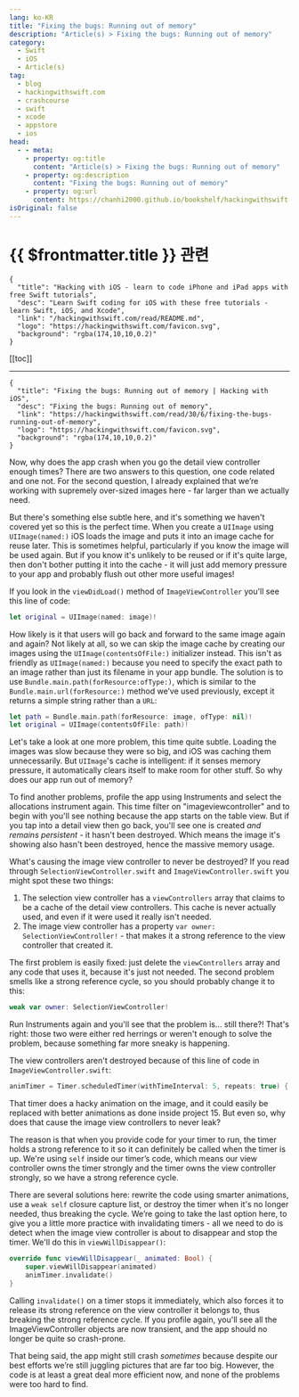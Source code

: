 ```yaml
---
lang: ko-KR
title: "Fixing the bugs: Running out of memory"
description: "Article(s) > Fixing the bugs: Running out of memory"
category:
  - Swift
  - iOS
  - Article(s)
tag: 
  - blog
  - hackingwithswift.com
  - crashcourse
  - swift
  - xcode
  - appstore
  - ios  
head:
  - - meta:
    - property: og:title
      content: "Article(s) > Fixing the bugs: Running out of memory"
    - property: og:description
      content: "Fixing the bugs: Running out of memory"
    - property: og:url
      content: https://chanhi2000.github.io/bookshelf/hackingwithswift.com/read/30/06-fixing-the-bugs-running-out-of-memory.html
isOriginal: false
---
```


# {{ $frontmatter.title }} 관련

```component VPCard
{
  "title": "Hacking with iOS - learn to code iPhone and iPad apps with free Swift tutorials",
  "desc": "Learn Swift coding for iOS with these free tutorials - learn Swift, iOS, and Xcode",
  "link": "/hackingwithswift.com/read/README.md",
  "logo": "https://hackingwithswift.com/favicon.svg",
  "background": "rgba(174,10,10,0.2)"
}
```

[[toc]]

---

```component VPCard
{
  "title": "Fixing the bugs: Running out of memory | Hacking with iOS",
  "desc": "Fixing the bugs: Running out of memory",
  "link": "https://hackingwithswift.com/read/30/6/fixing-the-bugs-running-out-of-memory",
  "logo": "https://hackingwithswift.com/favicon.svg",
  "background": "rgba(174,10,10,0.2)"
}
```

<VidStack src="youtube/Tg_ExH0ivoE" />

Now, why does the app crash when you go the detail view controller enough times? There are two answers to this question, one code related and one not. For the second question, I already explained that we’re working with supremely over-sized images here - far larger than we actually need.

But there's something else subtle here, and it's something we haven't covered yet so this is the perfect time. When you create a `UIImage` using `UIImage(named:)` iOS loads the image and puts it into an image cache for reuse later. This is sometimes helpful, particularly if you know the image will be used again. But if you know it's unlikely to be reused or if it's quite large, then don't bother putting it into the cache - it will just add memory pressure to your app and probably flush out other more useful images!

If you look in the `viewDidLoad()` method of `ImageViewController` you'll see this line of code:

```swift
let original = UIImage(named: image)!
```

How likely is it that users will go back and forward to the same image again and again? Not likely at all, so we can skip the image cache by creating our images using the `UIImage(contentsOfFile:)` initializer instead. This isn't as friendly as `UIImage(named:)` because you need to specify the exact path to an image rather than just its filename in your app bundle. The solution is to use `Bundle.main.path(forResource:ofType:)`, which is similar to the `Bundle.main.url(forResource:)` method we’ve used previously, except it returns a simple string rather than a `URL`:

```swift
let path = Bundle.main.path(forResource: image, ofType: nil)!
let original = UIImage(contentsOfFile: path)!
```

Let's take a look at one more problem, this time quite subtle. Loading the images was slow because they were so big, and iOS was caching them unnecessarily. But `UIImage`'s cache is intelligent: if it senses memory pressure, it automatically clears itself to make room for other stuff. So why does our app run out of memory?

To find another problems, profile the app using Instruments and select the allocations instrument again. This time filter on "imageviewcontroller" and to begin with you'll see nothing because the app starts on the table view. But if you tap into a detail view then go back, you'll see one is created *and remains persistent* - it hasn't been destroyed. Which means the image it's showing also hasn't been destroyed, hence the massive memory usage.

What's causing the image view controller to never be destroyed? If you read through <VPIcon icon="fa-brands fa-swift"/>`SelectionViewController.swift` and <VPIcon icon="fa-brands fa-swift"/>`ImageViewController.swift` you might spot these two things:

1. The selection view controller has a `viewControllers` array that claims to be a cache of the detail view controllers. This cache is never actually used, and even if it were used it really isn't needed.
2. The image view controller has a property `var owner: SelectionViewController!` - that makes it a strong reference to the view controller that created it.

The first problem is easily fixed: just delete the `viewControllers` array and any code that uses it, because it's just not needed. The second problem smells like a strong reference cycle, so you should probably change it to this:

```swift
weak var owner: SelectionViewController!
```

Run Instruments again and you'll see that the problem is… still there?! That's right: those two were either red herrings or weren't enough to solve the problem, because something far more sneaky is happening.

The view controllers aren't destroyed because of this line of code in <VPIcon icon="fa-brands fa-swift"/>`ImageViewController.swift`:

```swift
animTimer = Timer.scheduledTimer(withTimeInterval: 5, repeats: true) { timer in
```

That timer does a hacky animation on the image, and it could easily be replaced with better animations as done inside project 15. But even so, why does that cause the image view controllers to never leak?

The reason is that when you provide code for your timer to run, the timer holds a strong reference to it so it can definitely be called when the timer is up. We're using `self` inside our timer’s code, which means our view controller owns the timer strongly and the timer owns the view controller strongly, so we have a strong reference cycle.

There are several solutions here: rewrite the code using smarter animations, use a `weak self` closure capture list, or destroy the timer when it's no longer needed, thus breaking the cycle. We’re going to take the last option here, to give you a little more practice with invalidating timers - all we need to do is detect when the image view controller is about to disappear and stop the timer. We'll do this in `viewWillDisappear()`:

```swift
override func viewWillDisappear(_ animated: Bool) {
    super.viewWillDisappear(animated)
    animTimer.invalidate()
}
```

Calling `invalidate()` on a timer stops it immediately, which also forces it to release its strong reference on the view controller it belongs to, thus breaking the strong reference cycle. If you profile again, you'll see all the ImageViewController objects are now transient, and the app should no longer be quite so crash-prone.

That being said, the app might still crash *sometimes* because despite our best efforts we’re still juggling pictures that are far too big. However, the code is at least a great deal more efficient now, and none of the problems were too hard to find.

